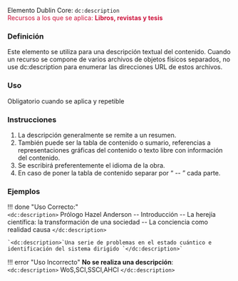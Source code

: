 Elemento Dublin Core: `dc:description`  
<span style="color:#CD113B">Recursos a los que se aplica: __Libros, revistas y tesis__ </span>

### __Definición__
Este elemento se utiliza para una descripción textual del contenido. Cuando un recurso se compone de varios archivos de objetos físicos separados, no use dc:description para enumerar las direcciones URL de estos archivos. 

### __Uso__
Obligatorio cuando se aplica y repetible  

### __Instrucciones__  
1. La  descripción generalmente se remite a un resumen. 
2. También puede ser la tabla de contenido o sumario, referencias a representaciones gráficas del contenido o texto libre con información del contenido. 
3. Se escribirá preferentemente el idioma de la obra. 
4. En caso de poner la tabla de contenido separar por “ -- ” cada parte.

### __Ejemplos__

!!! done "Uso Correcto:"  
    `<dc:description>` Prólogo Hazel Anderson -- Introducción -- La herejía científica:  la transformación  de  una  sociedad --  La  conciencia  como  realidad causa `</dc:description>`   
      
    `<dc:description>`Una serie de problemas en el estado cuántico e identificación del sistema dirigido `</dc:description>`

!!! error "Uso Incorrecto"
    **No se realiza una descripción**:  
    `<dc:description>` WoS,SCI,SSCI,AHCI `</dc:description>`

